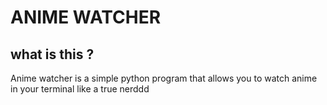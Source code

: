# ANIME WATCHER
## what is this ?
Anime watcher is a simple python program that allows you to watch anime in your terminal like a true nerddd
